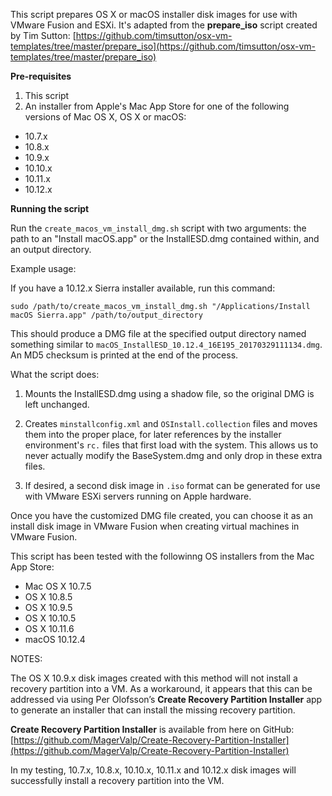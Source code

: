 This script prepares OS X or macOS installer disk images for use with VMware Fusion and ESXi. It's adapted from the **prepare_iso** script created by Tim Sutton: [https://github.com/timsutton/osx-vm-templates/tree/master/prepare_iso](https://github.com/timsutton/osx-vm-templates/tree/master/prepare_iso)

**Pre-requisites**

1. This script
2. An installer from Apple's Mac App Store for one of the following versions of Mac OS X, OS X or macOS:

* 10.7.x
* 10.8.x
* 10.9.x
* 10.10.x
* 10.11.x
* 10.12.x


**Running the script**

Run the `create_macos_vm_install_dmg.sh` script with two arguments: the path to an "Install macOS.app" or the InstallESD.dmg contained within, and an output directory. 


Example usage: 

If you have a 10.12.x Sierra installer available, run this command:

`sudo /path/to/create_macos_vm_install_dmg.sh "/Applications/Install macOS Sierra.app" /path/to/output_directory`

This should produce a DMG file at the specified output directory named something similar to  `macOS_InstallESD_10.12.4_16E195_20170329111134.dmg`. An MD5 checksum is printed at the end of the process.


What the script does:

1. Mounts the InstallESD.dmg using a shadow file, so the original DMG is left unchanged.

2. Creates `minstallconfig.xml` and `OSInstall.collection` files and moves them into the proper place, for later references by the installer environment's `rc.` files that first load with the system. This allows us to never actually modify the BaseSystem.dmg and only drop in these extra files.

3. If desired, a second disk image in `.iso` format can be generated for use with VMware ESXi servers running on Apple hardware. 


Once you have the customized DMG file created, you can choose it as an install disk image in VMware Fusion when creating virtual machines in VMware Fusion.

This script has been tested with the followinng OS installers from the Mac App Store:

* Mac OS X 10.7.5
* OS X 10.8.5
* OS X 10.9.5
* OS X 10.10.5
* OS X 10.11.6
* macOS 10.12.4




NOTES: 

The OS X 10.9.x disk images created with this method will not install a recovery partition into a VM. As a workaround, it appears that this can be addressed via using Per Olofsson’s **Create Recovery Partition Installer** app to generate an installer that can install the missing recovery partition.

**Create Recovery Partition Installer** is available from here on GitHub:
[https://github.com/MagerValp/Create-Recovery-Partition-Installer](https://github.com/MagerValp/Create-Recovery-Partition-Installer)

In my testing, 10.7.x, 10.8.x, 10.10.x, 10.11.x and 10.12.x disk images will successfully install a recovery partition into the VM.
